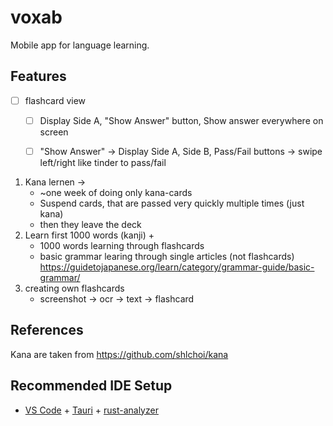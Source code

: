 # voxab

Mobile app for language learning.

## Features

- [ ] flashcard view
    - [ ] Display Side A, "Show Answer" button, Show answer everywhere on screen
    - [ ] "Show Answer" -> Display Side A, Side B, Pass/Fail buttons -> swipe left/right like tinder to pass/fail


1. Kana lernen -> 
    - ~one week of doing only kana-cards
    - Suspend cards, that are passed very quickly multiple times (just kana)
    - then they leave the deck
2. Learn first 1000 words (kanji) + 
    - 1000 words learning through flashcards
    - basic grammar learing through single articles (not flashcards) https://guidetojapanese.org/learn/category/grammar-guide/basic-grammar/
3. creating own flashcards
    - screenshot -> ocr -> text -> flashcard


## References

Kana are taken from https://github.com/shlchoi/kana


## Recommended IDE Setup

- [VS Code](https://code.visualstudio.com/) + [Tauri](https://marketplace.visualstudio.com/items?itemName=tauri-apps.tauri-vscode) + [rust-analyzer](https://marketplace.visualstudio.com/items?itemName=rust-lang.rust-analyzer)
